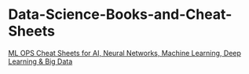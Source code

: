# Data-Science-Books-and-Cheat-Sheets

[ML OPS ](https://github.com/santhulak/Data-Science-Books-and-Cheat-Sheets/blob/main/MLOps.pdf)
[Cheat Sheets for AI, Neural Networks, Machine Learning, Deep Learning & Big Data ](https://github.com/santhulak/Data-Science-Books-and-Cheat-Sheets/blob/main/Cheat%20Sheets%20for%20AI%2C%20Neural%20Networks%2C%20Machine%20Learning%2C%20Deep%20Learning%20%26%20Big%20Data.pdf)
